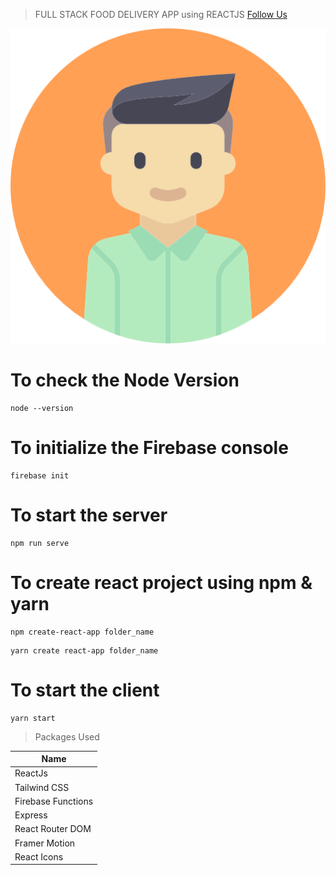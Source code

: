 > FULL STACK FOOD DELIVERY APP using REACTJS
> [Follow Us](https://github.com/Mona-1101/fullstack_food_app)

![This is the Project Thumbnail](./avatar.png)

# To check the Node Version

```
node --version
```

# To initialize the Firebase console

```
firebase init
```

# To start the server

```
npm run serve
```

# To create react project using npm & yarn

```
npm create-react-app folder_name
```

```
yarn create react-app folder_name
```

# To start the client

```
yarn start
```

> Packages Used

<!-- prettier-ignore -->
| Name
|------------------------------------------------
| ReactJs
| Tailwind CSS
| Firebase Functions
| Express
| React Router DOM
| Framer Motion
| React Icons
